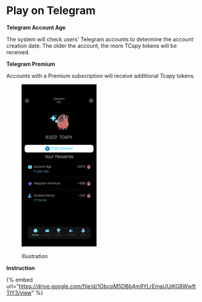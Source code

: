 # Play on Telegram

**Telegram Account Age**

The system will check users' Telegram accounts to determine the account creation date. The older the account, the more TCapy tokens will be received.

**Telegram Premium**

Accounts with a Premium subscription will receive additional Tcapy tokens.

<figure><img src="../.gitbook/assets/3 Home.png" alt=""><figcaption><p>Illustration</p></figcaption></figure>

**Instruction**

{% embed url="https://drive.google.com/file/d/1ObcpM5DBb4m9YLrEmaUUiKG8WwftTlY3/view" %}
